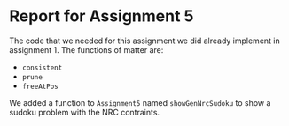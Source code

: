 # Report for Assignment 5

The code that we needed for this assignment we did already implement in assignment 1. The functions of matter are:

- `consistent`
- `prune`
- `freeAtPos`

We added a function to `Assignment5` named `showGenNrcSudoku` to show a sudoku problem with the NRC contraints.
